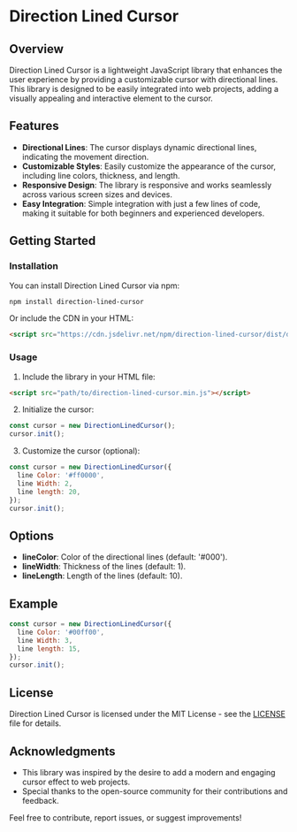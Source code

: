 # Direction Lined Cursor

## Overview

Direction Lined Cursor is a lightweight JavaScript library that enhances the user experience by providing a customizable cursor with directional lines. This library is designed to be easily integrated into web projects, adding a visually appealing and interactive element to the cursor.

## Features

- **Directional Lines**: The cursor displays dynamic directional lines, indicating the movement direction.
- **Customizable Styles**: Easily customize the appearance of the cursor, including line colors, thickness, and length.
- **Responsive Design**: The library is responsive and works seamlessly across various screen sizes and devices.
- **Easy Integration**: Simple integration with just a few lines of code, making it suitable for both beginners and experienced developers.

## Getting Started

### Installation

You can install Direction Lined Cursor via npm:

```bash
npm install direction-lined-cursor
```

Or include the CDN in your HTML:

```html
<script src="https://cdn.jsdelivr.net/npm/direction-lined-cursor/dist/direction-lined-cursor.min.js"></script>
```

### Usage

1. Include the library in your HTML file:

```html
<script src="path/to/direction-lined-cursor.min.js"></script>
```

2. Initialize the cursor:

```javascript
const cursor = new DirectionLinedCursor();
cursor.init();
```

3. Customize the cursor (optional):

```javascript
const cursor = new DirectionLinedCursor({
  line Color: '#ff0000',
  line Width: 2,
  line length: 20,
});
cursor.init();
```

## Options

- **lineColor**: Color of the directional lines (default: '#000').
- **lineWidth**: Thickness of the lines (default: 1).
- **lineLength**: Length of the lines (default: 10).

## Example

```javascript
const cursor = new DirectionLinedCursor({
  line Color: '#00ff00',
  line Width: 3,
  line length: 15,
});
cursor.init();
```

## License

Direction Lined Cursor is licensed under the MIT License - see the [LICENSE](LICENSE) file for details.

## Acknowledgments

- This library was inspired by the desire to add a modern and engaging cursor effect to web projects.
- Special thanks to the open-source community for their contributions and feedback.

Feel free to contribute, report issues, or suggest improvements!
